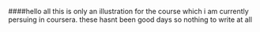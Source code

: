 ####hello all
this is only an illustration for the course which i am currently persuing in coursera.
these hasnt been good days so nothing to write at all
